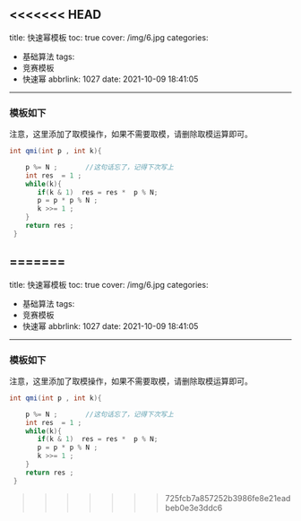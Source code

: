 <<<<<<< HEAD
---
title: 快速幂模板
toc: true
cover: /img/6.jpg
categories:
  - 基础算法
tags:
  - 竞赛模板
  - 快速幂
abbrlink: 1027
date: 2021-10-09 18:41:05
---

### 模板如下

注意，这里添加了取模操作，如果不需要取模，请删除取模运算即可。<!-- more -->

```java
int qmi(int p , int k){

    p %= N ;       //这句话忘了，记得下次写上
    int res  = 1 ;
    while(k){
       if(k & 1)  res = res *  p % N;
       p = p * p % N ;
       k >>= 1 ;
    }
    return res ;
 }
```

=======
---
title: 快速幂模板
toc: true
cover: /img/6.jpg
categories:
  - 基础算法
tags:
  - 竞赛模板
  - 快速幂
abbrlink: 1027
date: 2021-10-09 18:41:05
---

### 模板如下

注意，这里添加了取模操作，如果不需要取模，请删除取模运算即可。<!-- more -->

```java
int qmi(int p , int k){

    p %= N ;       //这句话忘了，记得下次写上
    int res  = 1 ;
    while(k){
       if(k & 1)  res = res *  p % N;
       p = p * p % N ;
       k >>= 1 ;
    }
    return res ;
 }
```

>>>>>>> 725fcb7a857252b3986fe8e21eadbeb0e3e3ddc6
